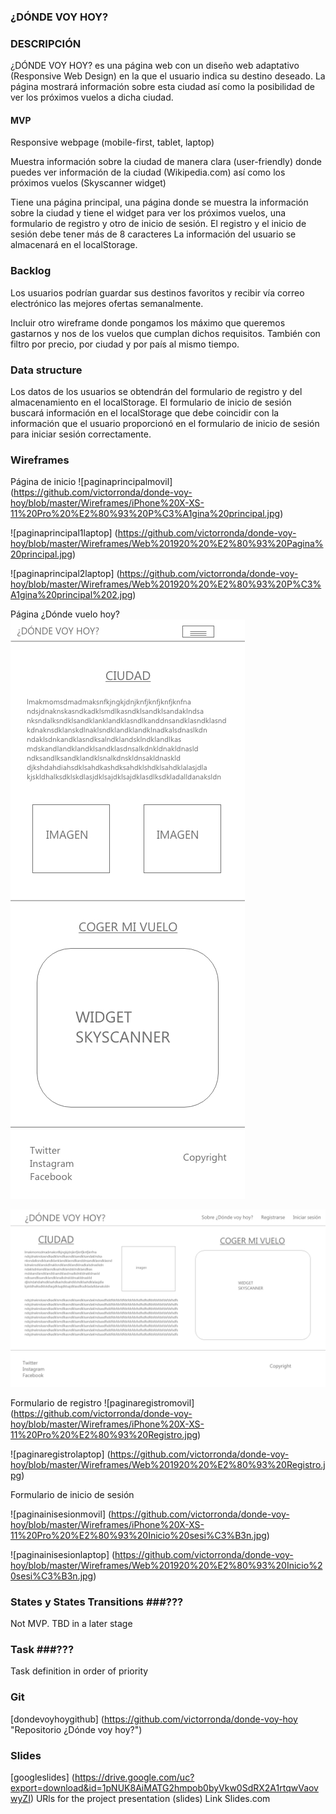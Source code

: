 ### ¿DÓNDE VOY HOY?



### DESCRIPCIÓN

¿DÓNDE VOY HOY? es una página web con un diseño web adaptativo (Responsive Web Design) en la que el usuario indica su destino deseado. La página mostrará información sobre esta ciudad así como la posibilidad de ver los próximos vuelos a dicha ciudad.


#### MVP

Responsive webpage (mobile-first, tablet, laptop)

Muestra información sobre la ciudad de manera clara (user-friendly) donde puedes ver información de la ciudad (Wikipedia.com) así como los próximos vuelos (Skyscanner widget)

Tiene una página principal, una página donde se muestra la información sobre la ciudad y tiene el widget para ver los próximos vuelos, una formulario de registro y otro de inicio de sesión.
El registro y el inicio de sesión debe tener más de 8 caracteres
La información del usuario se almacenará en el localStorage.


### Backlog

Los usuarios podrían guardar sus destinos favoritos y recibir vía correo electrónico las mejores ofertas semanalmente.

Incluir otro wireframe donde pongamos los máximo que queremos gastarnos y nos de los vuelos que cumplan dichos requisitos. También con filtro por precio, por ciudad y por país al mismo tiempo.


### Data structure

Los datos de los usuarios se obtendrán del formulario de registro y del almacenamiento en el localStorage. El formulario de inicio de sesión buscará información en el localStorage que debe coincidir con la información que el usuario proporcionó en el formulario de inicio de sesión para iniciar sesión correctamente.


### Wireframes




Página de inicio
![paginaprincipalmovil] (https://github.com/victorronda/donde-voy-hoy/blob/master/Wireframes/iPhone%20X-XS-11%20Pro%20%E2%80%93%20P%C3%A1gina%20principal.jpg)


![paginaprincipal1laptop] (https://github.com/victorronda/donde-voy-hoy/blob/master/Wireframes/Web%201920%20%E2%80%93%20Pagina%20principal.jpg)

![paginaprincipal2laptop] (https://github.com/victorronda/donde-voy-hoy/blob/master/Wireframes/Web%201920%20%E2%80%93%20P%C3%A1gina%20principal%202.jpg)



Página ¿Dónde vuelo hoy?
![paginadvhmovil](https://github.com/victorronda/donde-voy-hoy/blob/master/Wireframes/iPhone%20X-XS-11%20Pro%20%E2%80%93%20P%C3%A1gina%20secci%C3%B3n%20%C2%BFA%20d%C3%B3nde%20voy%20hoy.jpg)


![paginadvhlaptop](https://github.com/victorronda/donde-voy-hoy/blob/master/Wireframes/Web%201920%20%E2%80%93%20P%C3%A1gina%20secci%C3%B3n%20%C2%BFA%20d%C3%B3nde%20voy%20hoy.jpg)



Formulario de registro
![paginaregistromovil] (https://github.com/victorronda/donde-voy-hoy/blob/master/Wireframes/iPhone%20X-XS-11%20Pro%20%E2%80%93%20Registro.jpg)

![paginaregistrolaptop] (https://github.com/victorronda/donde-voy-hoy/blob/master/Wireframes/Web%201920%20%E2%80%93%20Registro.jpg)


Formulario de inicio de sesión

![paginainisesionmovil] (https://github.com/victorronda/donde-voy-hoy/blob/master/Wireframes/iPhone%20X-XS-11%20Pro%20%E2%80%93%20Inicio%20sesi%C3%B3n.jpg)

![paginainisesionlaptop] (https://github.com/victorronda/donde-voy-hoy/blob/master/Wireframes/Web%201920%20%E2%80%93%20Inicio%20sesi%C3%B3n.jpg)



### States y States Transitions ###???

Not MVP. TBD in a later stage


### Task ###???

Task definition in order of priority


### Git ###

[dondevoyhoygithub] (https://github.com/victorronda/donde-voy-hoy "Repositorio ¿Dónde voy hoy?")


### Slides ###

[googleslides] (https://drive.google.com/uc?export=download&id=1pNUK8AiMATG2hmpob0byVkw0SdRX2A1rtqwVaovwyZI)
URls for the project presentation (slides) Link Slides.com
